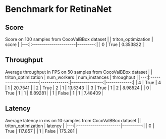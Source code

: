 # Benchmark for RetinaNet

## Score

Score on 100 samples from CocoValBBox dataset
|    | triton_optimization   |    score |
|---:|:----------------------|---------:|
|  0 | True                  | 0.353822 |

## Throughput
Average throughput in FPS on 50 samples from CocoValBBox dataset
|    | triton_optimization   |   num_workers |   num_instances |   throughput |
|---:|:----------------------|--------------:|----------------:|-------------:|
|  4 | True                  |             4 |               1 |     20.7541  |
|  2 | True                  |             2 |               1 |     13.5343  |
|  3 | True                  |             1 |               2 |      8.98524 |
|  0 | True                  |             1 |               1 |      8.89281 |
|  1 | False                 |             1 |               1 |      7.48409 |

## Latency

Average latency in ms on 10 samples from CocoValBBox dataset
|    | triton_optimization   |   latency |
|---:|:----------------------|----------:|
|  0 | True                  |   117.857 |
|  1 | False                 |   175.281 |